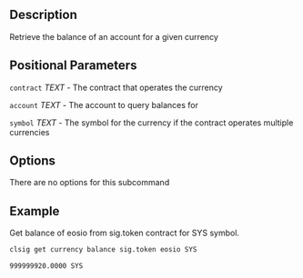 ## Description

Retrieve the balance of an account for a given currency

## Positional Parameters
`contract` _TEXT_ - The contract that operates the currency

`account` _TEXT_ - The account to query balances for

`symbol` _TEXT_ - The symbol for the currency if the contract operates multiple currencies

## Options
There are no options for this subcommand

## Example
Get balance of eosio from sig.token contract for SYS symbol. 

```sh
clsig get currency balance sig.token eosio SYS
```
```console
999999920.0000 SYS
```
